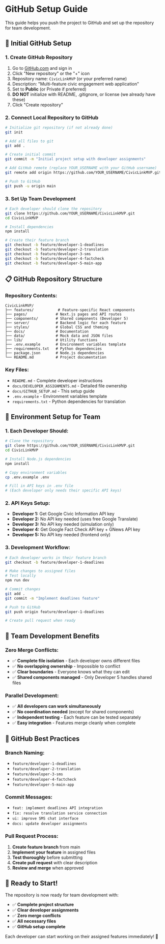 # GitHub Setup Guide

This guide helps you push the project to GitHub and set up the repository for team development.

## 🚀 Initial GitHub Setup

### **1. Create GitHub Repository**
1. Go to [GitHub.com](https://github.com) and sign in
2. Click "New repository" or the "+" icon
3. Repository name: `CivicLinkMVP` (or your preferred name)
4. Description: "Multi-feature civic engagement web application"
5. Set to **Public** (or Private if preferred)
6. **DO NOT** initialize with README, .gitignore, or license (we already have these)
7. Click "Create repository"

### **2. Connect Local Repository to GitHub**
```bash
# Initialize git repository (if not already done)
git init

# Add all files to git
git add .

# Create initial commit
git commit -m "Initial project setup with developer assignments"

# Add GitHub remote (replace YOUR_USERNAME with your GitHub username)
git remote add origin https://github.com/YOUR_USERNAME/CivicLinkMVP.git

# Push to GitHub
git push -u origin main
```

### **3. Set Up Team Development**
```bash
# Each developer should clone the repository
git clone https://github.com/YOUR_USERNAME/CivicLinkMVP.git
cd CivicLinkMVP

# Install dependencies
npm install

# Create their feature branch
git checkout -b feature/developer-1-deadlines
git checkout -b feature/developer-2-translation
git checkout -b feature/developer-3-sms
git checkout -b feature/developer-4-factcheck
git checkout -b feature/developer-5-main-app
```

## 📋 GitHub Repository Structure

### **Repository Contents:**
```
CivicLinkMVP/
├── features/           # Feature-specific React components
├── pages/             # Next.js pages and API routes
├── components/        # Shared components (Developer 5)
├── server/            # Backend logic for each feature
├── styles/            # Global CSS and theming
├── docs/              # Documentation
├── data/              # Mock data and JSON files
├── lib/               # Utility functions
├── .env.example       # Environment variables template
├── requirements.txt   # Python dependencies
├── package.json       # Node.js dependencies
└── README.md          # Project documentation
```

### **Key Files:**
- `README.md` - Complete developer instructions
- `docs/DEVELOPER_ASSIGNMENTS.md` - Detailed file ownership
- `docs/GITHUB_SETUP.md` - This setup guide
- `.env.example` - Environment variables template
- `requirements.txt` - Python dependencies for translation

## 🔧 Environment Setup for Team

### **1. Each Developer Should:**
```bash
# Clone the repository
git clone https://github.com/YOUR_USERNAME/CivicLinkMVP.git
cd CivicLinkMVP

# Install Node.js dependencies
npm install

# Copy environment variables
cp .env.example .env

# Fill in API keys in .env file
# (Each developer only needs their specific API keys)
```

### **2. API Keys Setup:**
- **Developer 1:** Get Google Civic Information API key
- **Developer 2:** No API key needed (uses free Google Translate)
- **Developer 3:** No API key needed (simulation only)
- **Developer 4:** Get Google Fact Check API key + GNews API key
- **Developer 5:** No API key needed (frontend only)

### **3. Development Workflow:**
```bash
# Each developer works in their feature branch
git checkout -b feature/developer-1-deadlines

# Make changes to assigned files
# Test locally
npm run dev

# Commit changes
git add .
git commit -m "Implement deadlines feature"

# Push to GitHub
git push origin feature/developer-1-deadlines

# Create pull request when ready
```

## 🎯 Team Development Benefits

### **Zero Merge Conflicts:**
- ✅ **Complete file isolation** - Each developer owns different files
- ✅ **No overlapping ownership** - Impossible to conflict
- ✅ **Clear boundaries** - Everyone knows what they can edit
- ✅ **Shared components managed** - Only Developer 5 handles shared files

### **Parallel Development:**
- ✅ **All developers can work simultaneously**
- ✅ **No coordination needed** (except for shared components)
- ✅ **Independent testing** - Each feature can be tested separately
- ✅ **Easy integration** - Features merge cleanly when complete

## 📝 GitHub Best Practices

### **Branch Naming:**
- `feature/developer-1-deadlines`
- `feature/developer-2-translation`
- `feature/developer-3-sms`
- `feature/developer-4-factcheck`
- `feature/developer-5-main-app`

### **Commit Messages:**
- `feat: implement deadlines API integration`
- `fix: resolve translation service connection`
- `ui: improve SMS chat interface`
- `docs: update developer assignments`

### **Pull Request Process:**
1. **Create feature branch** from main
2. **Implement your feature** in assigned files
3. **Test thoroughly** before submitting
4. **Create pull request** with clear description
5. **Review and merge** when approved

## 🚀 Ready to Start!

The repository is now ready for team development with:
- ✅ **Complete project structure**
- ✅ **Clear developer assignments**
- ✅ **Zero merge conflicts**
- ✅ **All necessary files**
- ✅ **GitHub setup complete**

Each developer can start working on their assigned features immediately! 🎉
